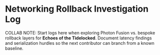# Networking Rollback Investigation Log

COLLAB NOTE: Start logs here when exploring Photon Fusion vs. bespoke rollback layers for **Echoes of the Tidelocked**. Document latency findings and serialization hurdles so the next contributor can branch from a known baseline.
